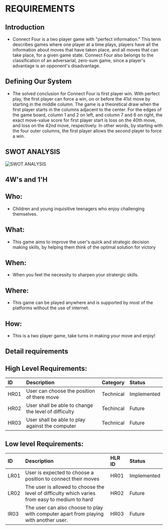 # REQUIREMENTS

## Introduction

* Connect Four is a two player game with "perfect information." This term describes games where one player at a time plays, players have all the information about moves that have taken place, and all moves that can take place, for a given game state. Connect Four also belongs to the classification of an adversarial, zero-sum game, since a player's advantage is an opponent's disadvantage.



## Defining Our System



* The solved conclusion for Connect Four is first player win. With perfect play, the first player can force a win, on or before the 41st move by starting in the middle column. The game is a theoretical draw when the first player starts in the columns adjacent to the center. For the edges of the game board, column 1 and 2 on left, and column 7 and 6 on right, the exact move-value score for first player start is loss on the 40th move, and loss on the 42nd move, respectively. In other words, by starting with the four outer columns, the first player allows the second player to force a win.


## SWOT ANALYSIS

![SWOT ANALYSIS](https://github.com/vikramsvdd/MiniProject_TicTacToeGamehub/blob/main/Requirement/SWOT1.png)
## 4W's and 1'H

## Who:
* Children and young inquisitive teenagers who enjoy challenging themselves.

## What:
* This game aims to improve the user's quick and strategic decision making skills, by helping them think of the optimal solution for victory

## When:
* When you feel the necessity to sharpen your stratergic skills.

## Where:
* This game can be played anywhere and is supported by most of the platforms without the use of internet.

## How:
*  This is a two player game, take turns in making your move and enjoy!

## Detail requirements

## High Level Requirements:
|ID	     |Description	                                       |Category	   |Status      |
| :---   | :---                                                | :---          | :---       |
|HR01	 |User can choose the position of there move   |Technical	   |Implemented |
|HR02	 |User shall be able to change the level of difficulty |Techincal	   |Future      |
|HR03    |User shall be able to play against the computer      |Technical      |Future      |
## Low level Requirements:

|ID	     |Description	                                                                                |HLR ID	  |Status       |
| :---   | :---                                                                                         | :---    | :---        |
|LR01	 |User is expected to choose a position to connect their moves                                  |	HR01  |Implemented  |
|LR02	 |The user is allowed to choose the level of difficulty which varies from easy to medium to hard|	HR02  |Future       |
|lR03    |The user can also choose to play with computer apart from playing with another user.          |   HR03  |Future      |
